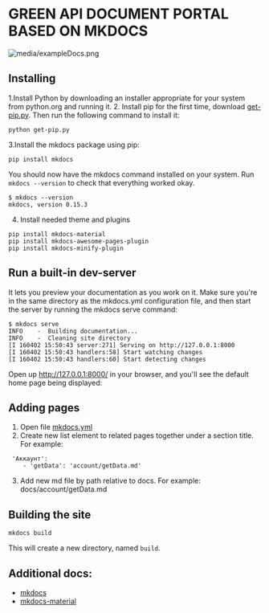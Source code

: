 # GREEN API DOCUMENT PORTAL BASED ON MKDOCS

![`media/exampleDocs.png`](media/exampleDocs.png)

## Installing

1.Install Python by downloading an installer appropriate for your system from python.org and running it.
2. Install pip for the first time, download [get-pip.py](https://bootstrap.pypa.io/get-pip.py). Then run the following command to install it:

```
python get-pip.py
```

3.Install the mkdocs package using pip:

```
pip install mkdocs
```
You should now have the mkdocs command installed on your system. Run ``mkdocs --version`` to check that everything worked okay.

```
$ mkdocs --version
mkdocs, version 0.15.3
```

4. Install needed theme and plugins

```
pip install mkdocs-material
pip install mkdocs-awesome-pages-plugin
pip install mkdocs-minify-plugin
```


## Run a built-in dev-server

It lets you preview your documentation as you work on it. Make sure you're in the same directory as the mkdocs.yml configuration file, and then start the server by running the mkdocs serve command:

```
$ mkdocs serve
INFO    -  Building documentation...
INFO    -  Cleaning site directory
[I 160402 15:50:43 server:271] Serving on http://127.0.0.1:8000
[I 160402 15:50:43 handlers:58] Start watching changes
[I 160402 15:50:43 handlers:60] Start detecting changes
```

Open up http://127.0.0.1:8000/ in your browser, and you'll see the default home page being displayed:

## Adding pages
1. Open file [mkdocs.yml](mkdocs.yml)
2. Create new list element to related pages together under a section title. For example:
```
 'Аккаунт':
    - 'getData': 'account/getData.md'
```
3. Add new md file by path relative to docs. For example: docs/account/getData.md


## Building the site
```
mkdocs build
```
This will create a new directory, named ```build```.

## Additional docs:

* [mkdocs](https://www.mkdocs.org/)
* [mkdocs-material](https://squidfunk.github.io/mkdocs-material/getting-started/)




